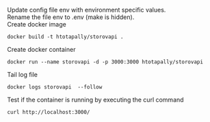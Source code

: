 Update config file env with environment specific values.  
Rename the file env to .env (make is hidden).  
Create docker image  
```
docker build -t htotapally/storovapi .  
```
Create docker container  
```
docker run --name storovapi -d -p 3000:3000 htotapally/storovapi  
```
Tail log file  
```
docker logs storovapi  --follow  
```
Test if the container is running by executing the curl command
```
curl http://localhost:3000/  
```
